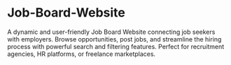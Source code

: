 # Job-Board-Website
A dynamic and user-friendly Job Board Website connecting job seekers with employers. Browse opportunities, post jobs, and streamline the hiring process with powerful search and filtering features. Perfect for recruitment agencies, HR platforms, or freelance marketplaces.
